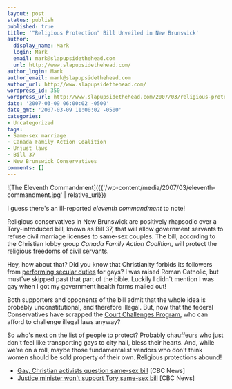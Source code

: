 ```yaml
---
layout: post
status: publish
published: true
title: '"Religious Protection" Bill Unveiled in New Brunswick'
author:
  display_name: Mark
  login: Mark
  email: mark@slapupsidethehead.com
  url: http://www.slapupsidethehead.com/
author_login: Mark
author_email: mark@slapupsidethehead.com
author_url: http://www.slapupsidethehead.com/
wordpress_id: 350
wordpress_url: http://www.slapupsidethehead.com/2007/03/religious-protection/
date: '2007-03-09 06:00:02 -0500'
date_gmt: '2007-03-09 11:00:02 -0500'
categories:
- Uncategorized
tags:
- Same-sex marriage
- Canada Family Action Coalition
- Unjust laws
- Bill 37
- New Brunswick Conservatives
comments: []
---
```

![The Eleventh Commandment]({{'/wp-content/media/2007/03/eleventh-commandment.jpg' | relative_url}})

I guess there's an ill-reported _eleventh commandment_ to note!

Religious conservatives in New Brunswick are positively rhapsodic over a Tory-introduced bill, known as Bill 37, that will allow government servants to refuse civil marriage licenses to same-sex couples. The bill, according to the Christian lobby group _Canada Family Action Coalition_, will protect the religious freedoms of civil servants.

Hey, how about that? Did you know that Christianity forbids its followers from [performing secular duties](http://www.slapupsidethehead.com/2007/02/making-wed-gays/ "I probably should have picked a better title for this one, though...") for gays? I was raised Roman Catholic, but must've skipped past that part of the bible. Luckily I didn't mention I was gay when I got my government health forms mailed out!

Both supporters and opponents of the bill admit that the whole idea is probably unconstitutional, and therefore illegal. But, now that the federal Conservatives have scrapped the [Court Challenges Program](http://www.slapupsidethehead.com/2006/09/go-fund-yourself/ "Go fund yourself!"), who can afford to challenge illegal laws anyway?

So who's next on the list of people to protect? Probably chauffeurs who just don't feel like transporting gays to city hall, bless their hearts. And, while we're on a roll, maybe those fundamentalist vendors who don't think women should be sold property of their own. Religious protections abound!

- [Gay, Christian activists question same-sex bill](http://www.cbc.ca/canada/new-brunswick/story/2007/03/06/nb-bill37.html) [CBC News]
- [Justice minister won't support Tory same-sex bill](http://www.cbc.ca/canada/new-brunswick/story/2007/03/08/nb-aboutface.html) [CBC News]
